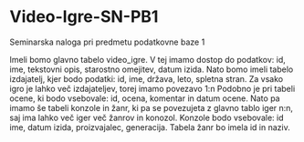 # Video-Igre-SN-PB1
Seminarska naloga pri predmetu podatkovne baze 1

Imeli bomo glavno tabelo video_igre. V tej imamo dostop do podatkov: id, ime, tekstovni
opis, starostno omejitev, datum izida.
Nato bomo imeli tabelo izdajatelj, kjer bodo podatki: id, ime, država, leto, spletna stran. 
Za vsako igro je lahko več izdajateljev, torej imamo povezavo 1:n
Podobno je pri tabeli ocene, ki bodo vsebovale: id, ocena, komentar in datum ocene. 
Nato pa imamo še tabeli konzole in žanr, ki pa se povezujeta z glavno tablo iger n:n, saj
ima lahko več iger več žanrov in konozol. Konzole bodo vsebovale: id ime, datum izida,
proizvajalec, generacija.
Tabela žanr bo imela id in naziv.
